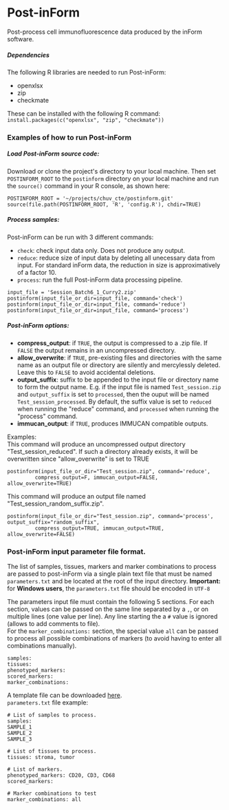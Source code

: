 # Post-inForm
Post-process cell immunofluorescence data produced by the inForm software.

##### Dependencies
The following R libraries are needed to run Post-inForm:
* openxlsx
* zip
* checkmate

These can be installed with the following R command: `install.packages(c("openxlsx", "zip", "checkmate"))`


### Examples of how to run Post-inForm
##### Load Post-inForm source code:
Download or clone the project's directory to your local machine. Then set `POSTINFORM_ROOT` to the
`postinform` directory on your local machine and run the `source()` command in your R console, as
shown here:
```
POSTINFORM_ROOT = '~/projects/chuv_cte/postinform.git'
source(file.path(POSTINFORM_ROOT, 'R', 'config.R'), chdir=TRUE)
```


##### Process samples:
Post-inForm can be run with 3 different commands:
* `check`: check input data only. Does not produce any output.
* `reduce`: reduce size of input data by deleting all unecessary data from input. For standard
  inForm data, the reduction in size is approximatively of a factor 10.
* `process`: run the full Post-inForm data processing pipeline.

```
input_file = 'Session_Batch6_1_Curry2.zip'
postinform(input_file_or_dir=input_file, command='check')
postinform(input_file_or_dir=input_file, command='reduce')
postinform(input_file_or_dir=input_file, command='process')
```


##### Post-inForm options:
* **compress_output**: if `TRUE`, the output is compressed to a .zip file. If `FALSE` the output
  remains in an uncompressed directory.
* **allow_overwrite**: if `TRUE`, pre-existing files and directories with the same name as an
  output file or directory are silently and mercylessly deleted. Leave this to `FALSE` to avoid
  accidental deletions.
* **output_suffix**: suffix to be appended to the input file or directory name to form the output
  name. E.g. if the input file is named `Test_session.zip` and `output_suffix` is set to
  `processed`, then the ouput will be named `Test_session_processed`. By default, the suffix
  value is set to `reduced` when running the "reduce" command, and `processed` when running the
  "process" command.
* **immucan_output**: if `TRUE`, produces IMMUCAN compatible outputs.

Examples:  
This command will produce an uncompressed output directory "Test_session_reduced". If such
a directory already exists, it will be overwritten since "allow_overwrite" is set to TRUE
```
postinform(input_file_or_dir="Test_session.zip", command='reduce',
         compress_output=F, immucan_output=FALSE, allow_overwrite=TRUE)
```

This command will produce an output file named "Test_session_random_suffix.zip".
```
postinform(input_file_or_dir="Test_session.zip", command='process', output_suffix="random_suffix",
         compress_output=TRUE, immucan_output=TRUE, allow_overwrite=FALSE)
```



### Post-inForm input parameter file format.
The list of samples, tissues, markers and marker combinations to process are passed to post-inForm 
via a single plain text file that must be named `parameters.txt` and be located at the root of the 
input directory.
**Important:** for **Windows users**, the `parameters.txt` file should be encoded in `UTF-8` 

The parameters input file must contain the following 5 sections. For each section, values can be 
passed on the same line separated by a `,`, or on multiple lines (one value per line). Any line 
starting the a `#` value is ignored (allows to add comments to file).  
For the `marker_combinations:` section, the special value `all` can be passed to process all 
possible combinations of markers (to avoid having to enter all combinations manually).
```
samples:
tissues:
phenotyped_markers:
scored_markers: 
marker_combinations: 
```

A template file can be downloaded [here](tests/parameters.txt).  
`parameters.txt` file example:
```
# List of samples to process.
samples:
SAMPLE_1
SAMPLE_2
SAMPLE_3

# List of tissues to process.
tissues: stroma, tumor

# List of markers.
phenotyped_markers: CD20, CD3, CD68
scored_markers: 

# Marker combinations to test
marker_combinations: all
```



